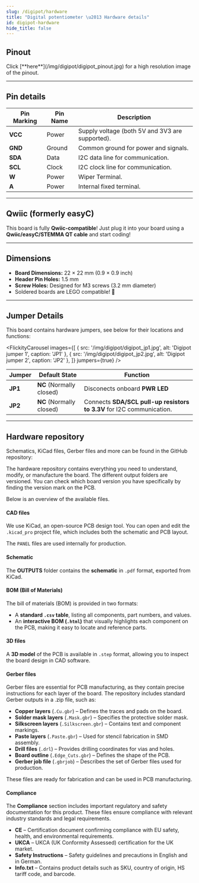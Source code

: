 ```yaml
---
slug: /digipot/hardware
title: "Digital potentiometer \u2013 Hardware details"
id: digipot-hardware
hide_title: false
---
```

## Pinout

<CenteredImage src="/img/digipot/digipot_pinout.jpg" alt="Pinout" />
Click [**here**](/img/digipot/digipot_pinout.jpg) for a high resolution image of the pinout.

---

## Pin details

| Pin Marking | Pin Name | Description                                     |
| ----------- | -------- | ----------------------------------------------- |
| **VCC**     | Power    | Supply voltage (both 5V and 3V3 are supported). |
| **GND**     | Ground   | Common ground for power and signals.            |
| **SDA**     | Data     | I2C data line for communication.                |
| **SCL**     | Clock    | I2C clock line for communication.               |
| **W**       | Power    | Wiper Terminal.                                 |
| **A**       | Power    | Internal fixed terminal.                        |

---

## Qwiic (formerly easyC)  

<CenteredImage src="/img/easyc_transparent.png" alt="EasyC/qwiic cable" width="550px" />
 
<InfoBox> This board is fully **Qwiic-compatible**! Just plug it into your board using a **Qwiic/easyC/STEMMA QT cable** and start coding! </InfoBox>

<QuickLink 
  title="Qwiic (formerly easyC) details and specifications" 
  description="Learn about hardware specifications, compatibility, and usage of the Qwiic connector." 
  url="/qwiic" 
/>

---

## Dimensions

- **Board Dimensions:** 22 × 22 mm (0.9 × 0.9 inch)  
- **Header Pin Holes:** 1.5 mm  
- **Screw Holes:** Designed for M3 screws (3.2 mm diameter)  
- Soldered boards are LEGO compatible! 🧱 

---

## Jumper Details

This board contains hardware jumpers, see below for their locations and functions:

<FlickityCarousel
  images={[
    { src: '/img/digipot/digipot_jp1.jpg', alt: 'Digipot jumper 1', caption: 'JP1' },
    { src: '/img/digipot/digipot_jp2.jpg', alt: 'Digipot jumper 2', caption: 'JP2' },
  ]}
  jumpers={true}
/>

| Jumper  | Default State            | Function                                                                                                      |
| ------- | ------------------------ | ------------------------------------------------------------------------------------------------------------- |
| **JP1** | **NC** (Normally closed) | Disconects onboard **PWR LED**                                           |
| **JP2** | **NC** (Normally closed) | Connects **SDA/SCL pull-up resistors to 3.3V** for I2C communication.                                         |

---

## Hardware repository

Schematics, KiCad files, Gerber files and more can be found in the GitHub repository:

<QuickLink 
  title="Digipot-5k-MCP4018-breakout-hardware-design" 
  description="Hardware design, BOM, gerbers and 3D files for Digipot-5k-MCP4018-breakout designed by Soldered Electronics."
  url="https://github.com/SolderedElectronics/Digipot-5k-MCP4018-breakout-hardware-design" 
/> 

<QuickLink 
  title="Digipot-10k-MCP4018-breakout-hardware-design" 
  description="Hardware design, BOM, gerbers and 3D files for Digipot-10k-MCP4018-breakout designed by Soldered Electronics."
  url="https://github.com/SolderedElectronics/Digipot-10k-MCP4018-breakout-hardware-design" 
/>

<QuickLink 
  title="Digipot-50k-MCP4018-breakout-hardware-design" 
  description="Hardware design, BOM, gerbers and 3D files for Digipot-50k-MCP4018-breakout designed by Soldered Electronics."
  url="https://github.com/SolderedElectronics/Digipot-50k-MCP4018-breakout-hardware-design" 
/>

<QuickLink 
  title="Digipot-100k-MCP4018-breakout-hardware-design" 
  description="Hardware design, BOM, gerbers and 3D files for Digipot-100k-MCP4018-breakout designed by Soldered Electronics."
  url="https://github.com/SolderedElectronics/Digipot-100k-MCP4018-breakout-hardware-design" 
/> 

The hardware repository contains everything you need to understand, modify, or manufacture the board. The different output folders are versioned. You can check which board version you have specifically by finding the version mark on the PCB.

Below is an overview of the available files.  
#### CAD files

We use KiCad, an open-source PCB design tool. You can open and edit the `.kicad_pro` project file, which includes both the schematic and PCB layout.  

The `PANEL` files are used internally for production.  

#### Schematic

The **OUTPUTS** folder contains the **schematic** in `.pdf` format, exported from KiCad.

#### BOM (Bill of Materials)

The bill of materials (BOM) is provided in two formats:  

- A **standard `.csv` table**, listing all components, part numbers, and values.  
- An **interactive BOM (`.html`)** that visually highlights each component on the PCB, making it easy to locate and reference parts.  


#### 3D files

A **3D model** of the PCB is available in `.step` format, allowing you to inspect the board design in CAD software.  

#### Gerber files 

Gerber files are essential for PCB manufacturing, as they contain precise instructions for each layer of the board. The repository includes standard Gerber outputs in a .zip file, such as:  

- **Copper layers** (`.Cu.gbr`) – Defines the traces and pads on the board.  
- **Solder mask layers** (`.Mask.gbr`) – Specifies the protective solder mask.  
- **Silkscreen layers** (`.Silkscreen.gbr`) – Contains text and component markings.  
- **Paste layers** (`.Paste.gbr`) – Used for stencil fabrication in SMD assembly.  
- **Drill files** (`.drl`) – Provides drilling coordinates for vias and holes.  
- **Board outline** (`.Edge_Cuts.gbr`) – Defines the shape of the PCB.  
- **Gerber job file** (`.gbrjob`) – Describes the set of Gerber files used for production.  

These files are ready for fabrication and can be used in PCB manufacturing.

#### Compliance  

The **Compliance** section includes important regulatory and safety documentation for this product. These files ensure compliance with relevant industry standards and legal requirements.  

- **CE** – Certification document confirming compliance with EU safety, health, and environmental requirements.  
- **UKCA** – UKCA (UK Conformity Assessed) certification for the UK market.  
- **Safety Instructions** – Safety guidelines and precautions in English and in German.
- **Info.txt** – Contains product details such as SKU, country of origin, HS tariff code, and barcode.  